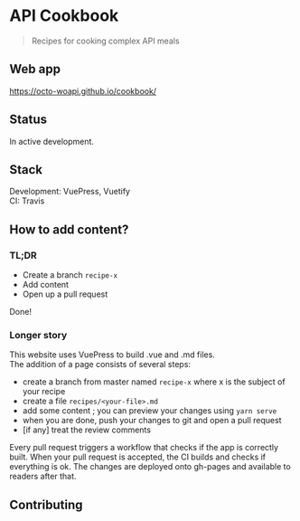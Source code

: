 # API Cookbook

> Recipes for cooking complex API meals

## Web app

https://octo-woapi.github.io/cookbook/

## Status

In active development.

## Stack

Development: VuePress, Vuetify  
CI: Travis

## How to add content?

### TL;DR

- Create a branch `recipe-x`
- Add content
- Open up a pull request

Done!

### Longer story

This website uses VuePress to build .vue and .md files.  
The addition of a page consists of several steps:
- create a branch from master named `recipe-x` where x is the subject of your
recipe
- create a file `recipes/<your-file>.md`
- add some content ; you can preview your changes using `yarn serve`
- when you are done, push your changes to git and open a pull request
- [if any] treat the review comments

Every pull request triggers a workflow that checks if the app is correctly built.
When your pull request is accepted, the CI builds and checks if everything
is ok. The changes are deployed onto gh-pages and available to readers after
that.

## Contributing
